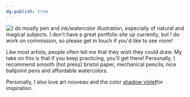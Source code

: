 ```yaml
---
dg-publish: true
---
```


<img src="/assets/snakeshed.png" style="float: left"> I do mostly pen and ink/watercolor illustration, especially of natural and magical subjects. I don't have a great portfolio site up currently, but I do work on commission, so please get in touch if you'd like to see more!

Like most artists, people often tell me that they wish they could draw. My take on this is that if you keep practicing, you'll get there! Personally, I recommend smooth (hot press) bristol paper, mechanical pencils, nice ballpoint pens and affordable watercolors. 

Personally, I also love art nouveau and the color [shadow violet](https://www.jacksonsart.com/en-us/daniel-smith-watercolour-paint-5ml-shadow-violet)for inspiration.